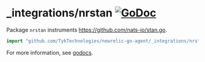 # _integrations/nrstan [![GoDoc](https://godoc.org/github.com/TykTechnologies/newrelic-go-agent/_integrations/nrstan?status.svg)](https://godoc.org/github.com/TykTechnologies/newrelic-go-agent/_integrations/nrstan)

Package `nrstan` instruments https://github.com/nats-io/stan.go.

```go
import "github.com/TykTechnologies/newrelic-go-agent/_integrations/nrstan"
```

For more information, see
[godocs](https://godoc.org/github.com/TykTechnologies/newrelic-go-agent/_integrations/nrstan).
